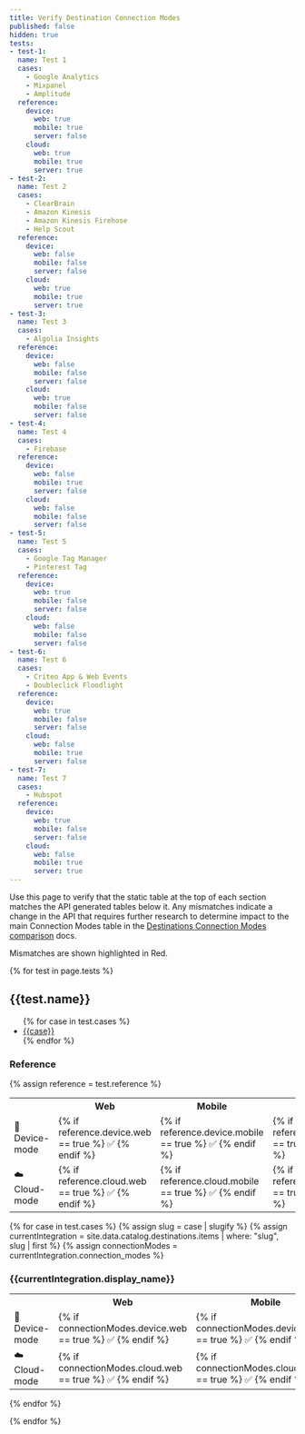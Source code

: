 ```yaml
---
title: Verify Destination Connection Modes
published: false
hidden: true
tests:
- test-1:
  name: Test 1
  cases:
    - Google Analytics
    - Mixpanel
    - Amplitude
  reference:
    device:
      web: true
      mobile: true
      server: false
    cloud:
      web: true
      mobile: true
      server: true
- test-2:
  name: Test 2
  cases:
    - ClearBrain
    - Amazon Kinesis
    - Amazon Kinesis Firehose
    - Help Scout
  reference:
    device:
      web: false
      mobile: false
      server: false
    cloud:
      web: true
      mobile: true
      server: true
- test-3:
  name: Test 3
  cases:
    - Algolia Insights
  reference:
    device:
      web: false
      mobile: false
      server: false
    cloud:
      web: true
      mobile: false
      server: false
- test-4:
  name: Test 4
  cases:
    - Firebase
  reference:
    device:
      web: false
      mobile: true
      server: false
    cloud:
      web: false
      mobile: false
      server: false
- test-5:
  name: Test 5
  cases:
    - Google Tag Manager
    - Pinterest Tag
  reference:
    device:
      web: true
      mobile: false
      server: false
    cloud:
      web: false
      mobile: false
      server: false
- test-6:
  name: Test 6
  cases:
    - Criteo App & Web Events
    - Doubleclick Floodlight
  reference:
    device:
      web: true
      mobile: false
      server: false
    cloud:
      web: false
      mobile: true
      server: false 
- test-7:
  name: Test 7
  cases:
    - Hubspot
  reference:
    device:
      web: true
      mobile: false
      server: false
    cloud:
      web: false
      mobile: true
      server: true 
---
```

Use this page to verify that the static table at the top of each section matches the API generated tables below it. Any mismatches indicate a change in the API that requires further research to determine impact to the main Connection Modes table in the [Destinations Connection Modes comparison](docs/connections/destinations/cmodes-compare/) docs.

Mismatches are shown highlighted in Red.

{% for test in page.tests %}
<h2 id="{{test.name | slugify}}">{{test.name}}</h2>

<ul>
  {% for case in test.cases %} <li><a href="/docs/connections/destinations/catalog/{{case | slugify}}">{{case}}</a></li> {% endfor %}
</ul>

### Reference
{% assign reference = test.reference %}

<table>
  <tr>
    <th></th>
    <th>Web</th>
    <th>Mobile</th>
    <th>Server</th>
  </tr>
  <tr>
    <td>📱 Device-mode</td>
    <td>{% if reference.device.web == true %} ✅ {% endif %}</td>
    <td>{% if reference.device.mobile == true %} ✅ {% endif %}</td>
    <td>{% if reference.device.server == true %} ✅ {% endif %}</td>
  </tr>
  <tr>
    <td>☁️  Cloud-mode</td>
    <td>{% if reference.cloud.web == true %} ✅ {% endif %}</td>
    <td>{% if reference.cloud.mobile == true %} ✅ {% endif %}</td>
    <td>{% if reference.cloud.server == true %} ✅ {% endif %}</td>
  </tr>
</table>


{% for case in test.cases %}
{% assign slug = case | slugify %}
{% assign currentIntegration = site.data.catalog.destinations.items | where: "slug", slug | first %}
{% assign connectionModes = currentIntegration.connection_modes %}
<h3>{{currentIntegration.display_name}}</h3>
<table>
  <tr>
    <th></th>
    <th>Web</th>
    <th>Mobile</th>
    <th>Server</th>
  </tr>
  <tr>
    <td>📱 Device-mode</td>
    <td style="{% if connectionModes.device.web != reference.device.web %}background-color:rgba(255,0,0,.4){% endif %}">{% if connectionModes.device.web == true %} ✅ {% endif %}</td>
    <td style="{% if connectionModes.device.mobile != reference.device.mobile %}background-color:rgba(255,0,0,.4){% endif %}">{% if connectionModes.device.mobile == true %} ✅ {% endif %}</td>
    <td style="{% if connectionModes.device.server != reference.device.server %}background-color:rgba(255,0,0,.4){% endif %}">{% if connectionModes.device.server == true %} ✅ {% endif %}</td>
  </tr>
  <tr>
    <td>☁️  Cloud-mode</td>
    <td style="{% if connectionModes.cloud.web != reference.cloud.web %}background-color:rgba(255,0,0,.4){% endif %}">{% if connectionModes.cloud.web == true %} ✅ {% endif %}</td>
    <td style="{% if connectionModes.cloud.mobile != reference.cloud.mobile %}background-color:rgba(255,0,0,.4){% endif %}">{% if connectionModes.cloud.mobile == true %} ✅ {% endif %}</td>
    <td style="{% if connectionModes.cloud.server != reference.cloud.server %}background-color:rgba(255,0,0,.4){% endif %}">{% if connectionModes.cloud.server == true %} ✅ {% endif %}</td>
  </tr>
</table>
{% endfor %}


{% endfor %}







